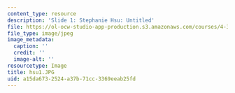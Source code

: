 ```yaml
---
content_type: resource
description: 'Slide 1: Stephanie Hsu: Untitled'
file: https://ol-ocw-studio-app-production.s3.amazonaws.com/courses/4-341-introduction-to-photography-fall-2002/a15da6732524a37b71cc3369eeab25fd_hsu1.JPG
file_type: image/jpeg
image_metadata:
  caption: ''
  credit: ''
  image-alt: ''
resourcetype: Image
title: hsu1.JPG
uid: a15da673-2524-a37b-71cc-3369eeab25fd
---
```

